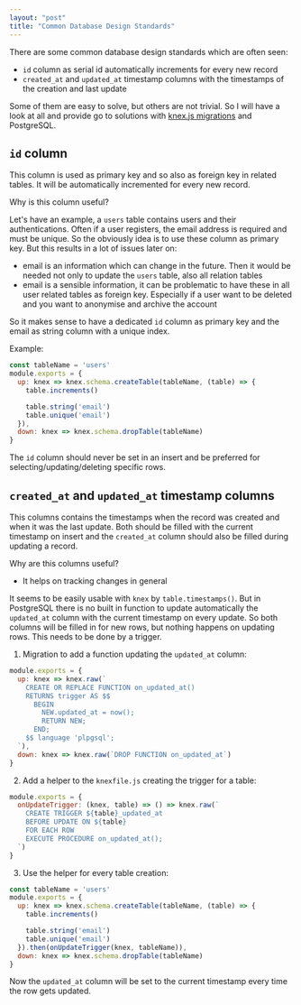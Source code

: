 ```yaml
---
layout: "post"
title: "Common Database Design Standards"
---
```


There are some common database design standards which are often seen:
* `id` column as serial id automatically increments for every new record
* `created_at` and `updated_at` timestamp columns with the timestamps of the creation and last update

Some of them are easy to solve, but others are not trivial. So I will have a look at all and provide go to solutions with [knex.js migrations](https://knexjs.org/#Migrations) and PostgreSQL.

<!--more-->

## `id` column

This column is used as primary key and so also as foreign key in related tables. It will be automatically incremented for every new record.

Why is this column useful?

Let's have an example, a `users` table contains users and their authentications. Often if a user registers, the email address is required and must be unique. So the obviously idea is to use these column as primary key. But this results in a lot of issues later on:
* email is an information which can change in the future. Then it would be needed not only to update the `users` table, also all relation tables
* email is a sensible information, it can be problematic to have these in all user related tables as foreign key. Especially if a user want to be deleted and you want to anonymise and archive the account

So it makes sense to have a dedicated `id` column as primary key and the email as string column with a unique index.

Example:
```javascript
const tableName = 'users'
module.exports = {
  up: knex => knex.schema.createTable(tableName, (table) => {
    table.increments()

    table.string('email')
    table.unique('email')
  }),
  down: knex => knex.schema.dropTable(tableName)
}
```

The `id` column should never be set in an insert and be preferred for selecting/updating/deleting specific rows.

## `created_at` and `updated_at` timestamp columns

This columns contains the timestamps when the record was created and when it was the last update. Both should be filled with the current timestamp on insert and the `created_at` column should also be filled during updating a record.

Why are this columns useful?
* It helps on tracking changes in general

It seems to be easily usable with `knex` by `table.timestamps()`. But in PostgreSQL there is no built in function to update automatically the `updated_at` column with the current timestamp on every update. So both columns will be filled in for new rows, but nothing happens on updating rows. This needs to be done by a trigger.

1. Migration to add a function updating the `updated_at` column:
```javascript
module.exports = {
  up: knex => knex.raw(`
    CREATE OR REPLACE FUNCTION on_updated_at()
    RETURNS trigger AS $$
      BEGIN
        NEW.updated_at = now();
        RETURN NEW;
      END;
    $$ language 'plpgsql';
  `),
  down: knex => knex.raw(`DROP FUNCTION on_updated_at`)
}
```
2. Add a helper to the `knexfile.js` creating the trigger for a table:
```javascript
module.exports = {
  onUpdateTrigger: (knex, table) => () => knex.raw(`
    CREATE TRIGGER ${table}_updated_at
    BEFORE UPDATE ON ${table}
    FOR EACH ROW
    EXECUTE PROCEDURE on_updated_at();
  `)
}
```
3. Use the helper for every table creation:
```javascript
const tableName = 'users'
module.exports = {
  up: knex => knex.schema.createTable(tableName, (table) => {
    table.increments()

    table.string('email')
    table.unique('email')
  }).then(onUpdateTrigger(knex, tableName)),
  down: knex => knex.schema.dropTable(tableName)
}
```

Now the `updated_at` column will be set to the current timestamp every time the row gets updated.
